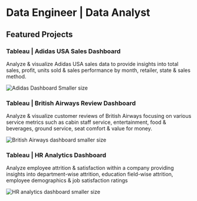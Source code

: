 # Data Engineer | Data Analyst
## Featured Projects
### Tableau | Adidas USA Sales Dashboard
Analyze & visualize Adidas USA sales data to provide insights into total sales, profit, units sold & sales performance by month, retailer, state & sales method.



![Adidas Dashboard Smaller size](https://github.com/user-attachments/assets/8d56f3e6-2f2e-42e4-8d29-2ea7b36ccd2e)



### Tableau | British Airways Review Dashboard
Analyze & visualize customer reviews of British Airways focusing on various service metrics such as cabin staff service, entertainment, food & beverages, ground service, seat comfort & value for money.



![British Airways dashboard smaller size](https://github.com/user-attachments/assets/357aa9e3-e888-44b5-b8c5-3f954686a686)




### Tableau | HR Analytics Dashboard
Analyze employee attrition & satisfaction within a company providing insights into department-wise attrition, education field-wise attrition, employee demographics & job satisfaction ratings



![HR analytics dashboard smaller size](https://github.com/user-attachments/assets/b6fe4f0d-fc2f-4fe7-830c-8d6498911c58)
